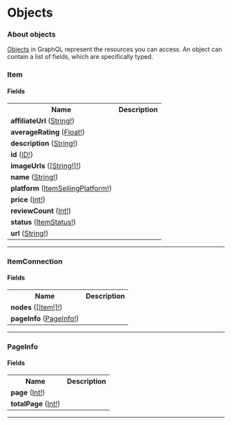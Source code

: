 # Objects

### About objects

[Objects](https://graphql.github.io/graphql-spec/June2018/#sec-Objects) in GraphQL represent the resources you can access. An object can contain a list of fields, which are specifically typed.

### Item

  

#### Fields

<table>
  <tr>
    <th>Name</th>
    <th>Description</th>
  </tr>
  <tr>
    <td><strong>affiliateUrl</strong> (<a href="scalars.md#string">String!</a>)</td> 
    <td></td>
  </tr>
  <tr>
    <td><strong>averageRating</strong> (<a href="scalars.md#float">Float!</a>)</td> 
    <td></td>
  </tr>
  <tr>
    <td><strong>description</strong> (<a href="scalars.md#string">String!</a>)</td> 
    <td></td>
  </tr>
  <tr>
    <td><strong>id</strong> (<a href="scalars.md#id">ID!</a>)</td> 
    <td></td>
  </tr>
  <tr>
    <td><strong>imageUrls</strong> (<a href="scalars.md#string">[String!]!</a>)</td> 
    <td></td>
  </tr>
  <tr>
    <td><strong>name</strong> (<a href="scalars.md#string">String!</a>)</td> 
    <td></td>
  </tr>
  <tr>
    <td><strong>platform</strong> (<a href="enums.md#itemsellingplatform">ItemSellingPlatform!</a>)</td> 
    <td></td>
  </tr>
  <tr>
    <td><strong>price</strong> (<a href="scalars.md#int">Int!</a>)</td> 
    <td></td>
  </tr>
  <tr>
    <td><strong>reviewCount</strong> (<a href="scalars.md#int">Int!</a>)</td> 
    <td></td>
  </tr>
  <tr>
    <td><strong>status</strong> (<a href="enums.md#itemstatus">ItemStatus!</a>)</td> 
    <td></td>
  </tr>
  <tr>
    <td><strong>url</strong> (<a href="scalars.md#string">String!</a>)</td> 
    <td></td>
  </tr>
</table>

---

### ItemConnection

  

#### Fields

<table>
  <tr>
    <th>Name</th>
    <th>Description</th>
  </tr>
  <tr>
    <td><strong>nodes</strong> (<a href="objects.md#item">[Item!]!</a>)</td> 
    <td></td>
  </tr>
  <tr>
    <td><strong>pageInfo</strong> (<a href="objects.md#pageinfo">PageInfo!</a>)</td> 
    <td></td>
  </tr>
</table>

---

### PageInfo

  

#### Fields

<table>
  <tr>
    <th>Name</th>
    <th>Description</th>
  </tr>
  <tr>
    <td><strong>page</strong> (<a href="scalars.md#int">Int!</a>)</td> 
    <td></td>
  </tr>
  <tr>
    <td><strong>totalPage</strong> (<a href="scalars.md#int">Int!</a>)</td> 
    <td></td>
  </tr>
</table>

---